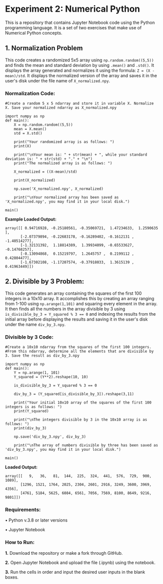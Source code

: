 # Experiment 2: Numerical Python

This is a repository that contains Jupyter Notebook code using the Python programming language. It is a set of two exercises that make use of Numerical Python concepts.

## 1. Normalization Problem
This code creates a randomized 5x5 array using ```np.random.random((5,5))``` and finds the mean and standard deviation by using ```.mean()``` and ```.std()```. It displays the array generated and normalizes it using the formula: ```Z = (X - mean)/std```. It displays the normalized version of the array and saves it in the user's disk under the file name of `X_normalized.npy`.

### Normalization Code:
```
#Create a random 5 x 5 ndarray and store it in variable X. Normalize X. Save your normalized ndarray as X_normalized.npy

import numpy as np
def main():
    X = np.random.random((5,5))
    mean = X.mean()
    std = X.std()

    print("Your randomized array is as follows: ")
    print(X)

    print("\nYour mean is: " + str(mean) + ", while your standard deviation is: " + str(std) + "." + "\n")
    print("The normalized array is as follows: ")

    X_normalized = ((X-mean)/std)

    print(X_normalized)

    np.save('X_normalized.npy', X_normalized)

    print("\nYour normalized array has been saved as 'X_normalized.npy', you may find it in your local disk.")

main()
```

**Example Loaded Output:**
```
array([[ 0.94716928, -0.25180561, -0.35069721,  1.47234633,  1.2590635 ],
       [-2.07379894, -0.22683178, -0.16289402, -0.1612131 , -1.40514277],
       [-1.32131392,  1.18814389,  1.39934099, -0.65533627, -0.14768257],
       [-0.13094868,  0.15219797,  1.2645757 ,  0.2199112 ,  0.42804477],
       [-1.67302108, -1.17207574, -0.37918033,  1.3615139 ,  0.41963449]])
```

## 2. Divisible by 3 Problem:
This code generates an array containing the squares of the first 100 integers in a 10x10 array. It accomplishes this by creating an array ranging from 1-100 using ```np.arange(1,101)``` and squaring every element in the array. It then finds all the numbers in the array divisible by 3 using ```is_divisible_by_3 = Y_squared % 3 == 0``` and indexing the results from the initial array before displaying the results and saving it in the user's disk under the name ```div_by_3.npy```.

### Divisible by 3 Code:
```
#Create a 10x10 ndarray from the squares of the first 100 integers. 
#From this ndarray, determine all the elements that are divisible by 3. Save the result as div_by_3.npy

import numpy as np
def main():
    Y = np.arange(1, 101)
    Y_squared = (Y**2).reshape(10, 10)

    is_divisible_by_3 = Y_squared % 3 == 0

    div_by_3 = (Y_squared[is_divisible_by_3]).reshape(3,11)

    print("Your initial 10x10 array of the squares of the first 100 integers is as follows: ")
    print(Y_squared)

    print("\nThe integers divisible by 3 in the 10x10 array is as follows: ")
    print(div_by_3)

    np.save('div_by_3.npy', div_by_3)

    print("\nThe array of numbers divisible by three has been saved as 'div_by_3.npy', you may find it in your local disk.")
    
main()
```

**Loaded Output:**
```
array([[   9,   36,   81,  144,  225,  324,  441,  576,  729,  900, 1089],
       [1296, 1521, 1764, 2025, 2304, 2601, 2916, 3249, 3600, 3969, 4356],
       [4761, 5184, 5625, 6084, 6561, 7056, 7569, 8100, 8649, 9216, 9801]])
```

### Requirements:

• Python v.3.8 or later versions

• Jupyter Notebook

### How to Run:

**1.** Download the repository or make a fork through GitHub.

**2.** Open Jupyter Notebook and upload the file (.ipynb) using the notebook.

**3.** Run the cells in order and input the desired user inputs in the blank boxes.
